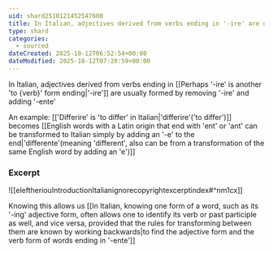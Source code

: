 ```yaml
---
uid: shard2510121452547600
title: In Italian, adjectives derived from verbs ending in '-ire' are usually formed by removing '-ire' and adding '-ente'
type: shard
categories:
  - sourced
dateCreated: 2025-10-12T06:52:54+00:00
dateModified: 2025-10-12T07:20:59+00:00
---
```

In Italian, adjectives derived from verbs ending in [[Perhaps '-ire' is another 'to {verb}' form ending|'-ire']] are usually formed by removing '-ire' and adding '-ente'

An example: [['Differire' is 'to differ' in Italian|'differire'('to differ')]] becomes [[English words with a Latin origin that end with 'ent' or 'ant' can be transformed to Italian simply by adding an '-e' to the end|'differente'(meaning 'different', also can be from a transformation of the same English word by adding an 'e')]]
### Excerpt
![[eleftheriouIntroductionItalianignorecopyrightexcerptindex#^nm1cx]] 

Knowing this allows us [[In Italian, knowing one form of a word, such as its '-ing' adjective form, often allows one to identify its verb or past participle as well, and vice versa, provided that the rules for transforming between them are known by working backwards|to find the adjective form and the verb form of words ending in '-ente']] 